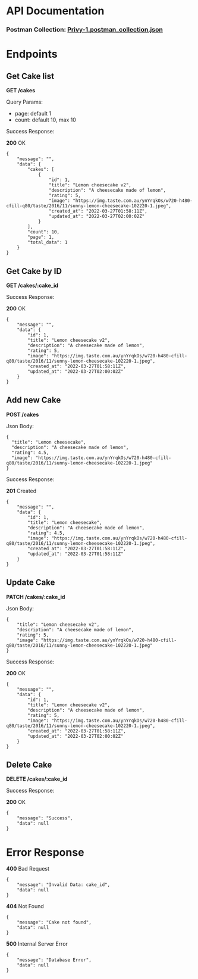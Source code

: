 # API Documentation

### Postman Collection: [Privy-1.postman_collection.json](Privy-1.postman_collection.json)

# Endpoints

## Get Cake list
__GET /cakes__

Query Params:
- page: default 1
- count: default 10, max 10

Success Response:

__200__ OK
```
{
    "message": "",
    "data": {
        "cakes": [
            {
                "id": 1,
                "title": "Lemon cheesecake v2",
                "description": "A cheesecake made of lemon",
                "rating": 5,
                "image": "https://img.taste.com.au/ynYrqkOs/w720-h480-cfill-q80/taste/2016/11/sunny-lemon-cheesecake-102220-1.jpeg",
                "created_at": "2022-03-27T01:58:11Z",
                "updated_at": "2022-03-27T02:00:02Z"
            }
        ],
        "count": 10,
        "page": 1,
        "total_data": 1
    }
}
```

## Get Cake by ID
__GET /cakes/:cake_id__

Success Response:

__200__ OK
```
{
    "message": "",
    "data": {
        "id": 1,
        "title": "Lemon cheesecake v2",
        "description": "A cheesecake made of lemon",
        "rating": 5,
        "image": "https://img.taste.com.au/ynYrqkOs/w720-h480-cfill-q80/taste/2016/11/sunny-lemon-cheesecake-102220-1.jpeg",
        "created_at": "2022-03-27T01:58:11Z",
        "updated_at": "2022-03-27T02:00:02Z"
    }
}
```

## Add new Cake
__POST /cakes__

Json Body:
```
{
  "title": "Lemon cheesecake",
  "description": "A cheesecake made of lemon",
  "rating": 4.5,
  "image": "https://img.taste.com.au/ynYrqkOs/w720-h480-cfill-q80/taste/2016/11/sunny-lemon-cheesecake-102220-1.jpeg"
}
```

Success Response:

__201__ Created
```
{
    "message": "",
    "data": {
        "id": 1,
        "title": "Lemon cheesecake",
        "description": "A cheesecake made of lemon",
        "rating": 4.5,
        "image": "https://img.taste.com.au/ynYrqkOs/w720-h480-cfill-q80/taste/2016/11/sunny-lemon-cheesecake-102220-1.jpeg",
        "created_at": "2022-03-27T01:58:11Z",
        "updated_at": "2022-03-27T01:58:11Z"
    }
}
```

## Update Cake
__PATCH /cakes/:cake_id__

Json Body:
```
{
    "title": "Lemon cheesecake v2",
    "description": "A cheesecake made of lemon",
    "rating": 5,
    "image": "https://img.taste.com.au/ynYrqkOs/w720-h480-cfill-q80/taste/2016/11/sunny-lemon-cheesecake-102220-1.jpeg"
}
```

Success Response:

__200__ OK
```
{
    "message": "",
    "data": {
        "id": 1,
        "title": "Lemon cheesecake v2",
        "description": "A cheesecake made of lemon",
        "rating": 5,
        "image": "https://img.taste.com.au/ynYrqkOs/w720-h480-cfill-q80/taste/2016/11/sunny-lemon-cheesecake-102220-1.jpeg",
        "created_at": "2022-03-27T01:58:11Z",
        "updated_at": "2022-03-27T02:00:02Z"
    }
}
```

## Delete Cake
__DELETE /cakes/:cake_id__

Success Response:

__200__ OK
```
{
    "message": "Success",
    "data": null
}
```

# Error Response

__400__ Bad Request
```
{
    "message": "Invalid Data: cake_id",
    "data": null
}
```

__404__ Not Found
```
{
    "message": "Cake not found",
    "data": null
}
```

__500__ Internal Server Error
```
{
    "message": "Database Error",
    "data": null
}
```
